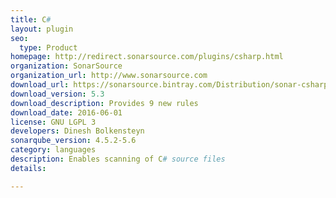 ```yaml
---
title: C#
layout: plugin
seo: 
  type: Product
homepage: http://redirect.sonarsource.com/plugins/csharp.html
organization: SonarSource
organization_url: http://www.sonarsource.com
download_url: https://sonarsource.bintray.com/Distribution/sonar-csharp-plugin/sonar-csharp-plugin-5.3.jar
download_version: 5.3
download_description: Provides 9 new rules
download_date: 2016-06-01
license: GNU LGPL 3
developers: Dinesh Bolkensteyn
sonarqube_version: 4.5.2-5.6
category: languages
description: Enables scanning of C# source files
details: 

---
```

